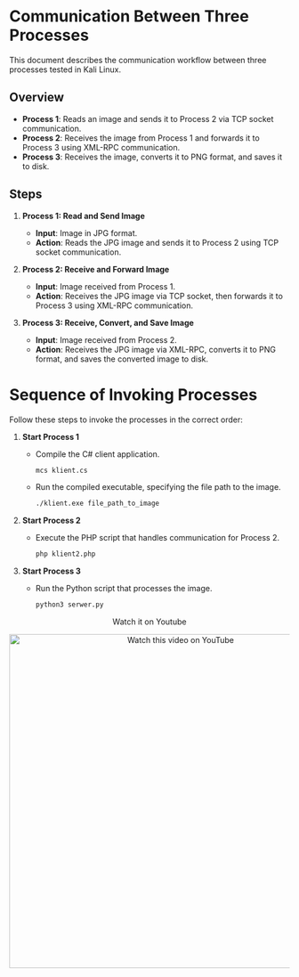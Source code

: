 # Communication Between Three Processes

This document describes the communication workflow between three processes tested in Kali Linux.

## Overview

- **Process 1**: Reads an image and sends it to Process 2 via TCP socket communication.
- **Process 2**: Receives the image from Process 1 and forwards it to Process 3 using XML-RPC communication.
- **Process 3**: Receives the image, converts it to PNG format, and saves it to disk.

## Steps

1. **Process 1: Read and Send Image**
   - **Input**: Image in JPG format.
   - **Action**: Reads the JPG image and sends it to Process 2 using TCP socket communication.

2. **Process 2: Receive and Forward Image**
   - **Input**: Image received from Process 1.
   - **Action**: Receives the JPG image via TCP socket, then forwards it to Process 3 using XML-RPC communication.

3. **Process 3: Receive, Convert, and Save Image**
   - **Input**: Image received from Process 2.
   - **Action**: Receives the JPG image via XML-RPC, converts it to PNG format, and saves the converted image to disk.

# Sequence of Invoking Processes

Follow these steps to invoke the processes in the correct order:

1. **Start Process 1**
   - Compile the C# client application.
     ```bash
     mcs klient.cs
     ```
   - Run the compiled executable, specifying the file path to the image.
     ```bash
     ./klient.exe file_path_to_image
     ```

2. **Start Process 2**
   - Execute the PHP script that handles communication for Process 2.
     ```bash
     php klient2.php
     ```

3. **Start Process 3**
   - Run the Python script that processes the image.
     ```bash
     python3 serwer.py
     ```
<p align="center">
  Watch it on Youtube
</p>
<p align="center">
  <a href="https://youtu.be/1SP2MZhuVkE">
    <img src="https://img.youtube.com/vi/1SP2MZhuVkE/0.jpg" alt="Watch this video on YouTube" width="600">
  </a>
</p>



